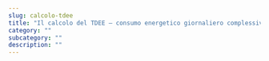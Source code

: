 ```yaml
---
slug: calcolo-tdee
title: "Il calcolo del TDEE – consumo energetico giornaliero complessivo"
category: ""
subcategory: ""
description: ""
---
```


